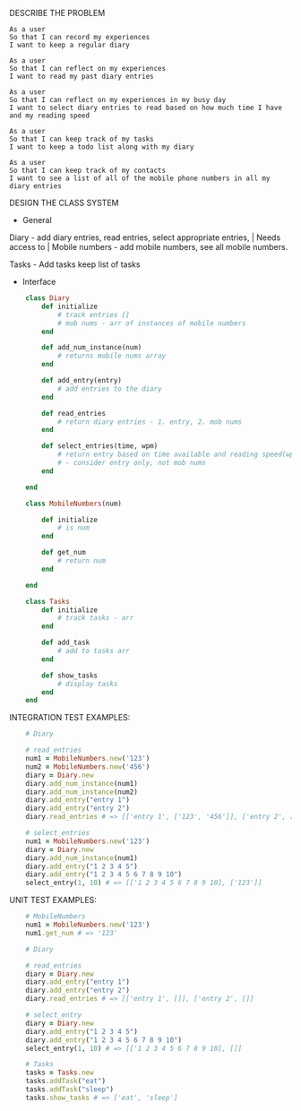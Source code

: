 DESCRIBE THE PROBLEM

    As a user
    So that I can record my experiences
    I want to keep a regular diary

    As a user
    So that I can reflect on my experiences
    I want to read my past diary entries

    As a user
    So that I can reflect on my experiences in my busy day
    I want to select diary entries to read based on how much time I have and my reading speed

    As a user
    So that I can keep track of my tasks
    I want to keep a todo list along with my diary

    As a user
    So that I can keep track of my contacts
    I want to see a list of all of the mobile phone numbers in all my diary entries


DESIGN THE CLASS SYSTEM

- General

Diary -
add diary entries, 
read entries, 
select appropriate entries, 
        |
    Needs access to
        |
Mobile numbers - 
add mobile numbers,
see all mobile numbers.


Tasks -
Add tasks
keep list of tasks

- Interface

```Ruby
    class Diary
        def initialize
            # track entries []
            # mob nums - arr of instances of mobile numbers
        end

        def add_num_instance(num)
            # returns mobile nums array
        end

        def add_entry(entry)
            # add entries to the diary
        end

        def read_entries
            # return diary entries - 1. entry, 2. mob nums
        end

        def select_entries(time, wpm)
            # return entry based on time available and reading speed(wpm)
            # - consider entry only, not mob nums
        end

    end

    class MobileNumbers(num)

        def initialize
            # is num
        end

        def get_num
            # return num
        end

    end

    class Tasks
        def initialize
            # track tasks - arr
        end

        def add_task
            # add to tasks arr
        end

        def show_tasks
            # display tasks
        end
    end
```

INTEGRATION TEST EXAMPLES:

```Ruby
    # Diary

    # read_entries
    num1 = MobileNumbers.new('123')
    num2 = MobileNumbers.new('456')
    diary = Diary.new
    diary.add_num_instance(num1)
    diary.add_num_instance(num2)
    diary.add_entry("entry 1")
    diary.add_entry("entry 2")
    diary.read_entries # => [['entry 1', ['123', '456']], ['entry 2', ['123', '456']]

    # select_entries
    num1 = MobileNumbers.new('123')
    diary = Diary.new
    diary.add_num_instance(num1)
    diary.add_entry("1 2 3 4 5")
    diary.add_entry("1 2 3 4 5 6 7 8 9 10")
    select_entry(1, 10) # => [['1 2 3 4 5 6 7 8 9 10], ['123']]
```

UNIT TEST EXAMPLES: 

```Ruby
    # MobileNumbers
    num1 = MobileNumbers.new('123')
    num1.get_num # => '123'

    # Diary

    # read_entries
    diary = Diary.new
    diary.add_entry("entry 1")
    diary.add_entry("entry 2")
    diary.read_entries # => [['entry 1', []], ['entry 2', []]

    # select_entry
    diary = Diary.new
    diary.add_entry("1 2 3 4 5")
    diary.add_entry("1 2 3 4 5 6 7 8 9 10")
    select_entry(1, 10) # => [['1 2 3 4 5 6 7 8 9 10], []]

    # Tasks
    tasks = Tasks.new
    tasks.addTask("eat")
    tasks.addTask("sleep")
    tasks.show_tasks # => ['eat', 'sleep']

```

